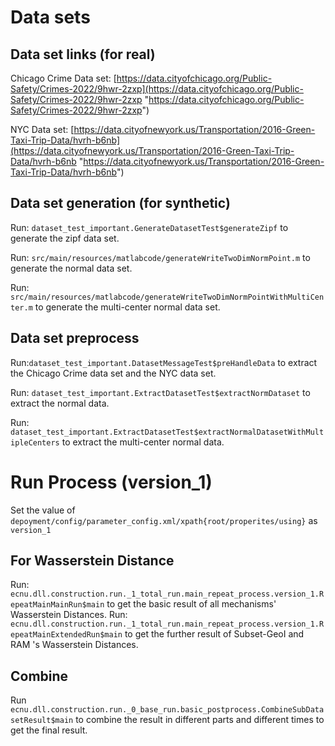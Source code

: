 # Data sets
## Data set links (for real)
Chicago Crime Data set: [https://data.cityofchicago.org/Public-Safety/Crimes-2022/9hwr-2zxp](https://data.cityofchicago.org/Public-Safety/Crimes-2022/9hwr-2zxp "https://data.cityofchicago.org/Public-Safety/Crimes-2022/9hwr-2zxp")

NYC Data set: [https://data.cityofnewyork.us/Transportation/2016-Green-Taxi-Trip-Data/hvrh-b6nb](https://data.cityofnewyork.us/Transportation/2016-Green-Taxi-Trip-Data/hvrh-b6nb "https://data.cityofnewyork.us/Transportation/2016-Green-Taxi-Trip-Data/hvrh-b6nb")
## Data set generation (for synthetic)
Run: `dataset_test_important.GenerateDatasetTest$generateZipf` to generate the zipf data set.

Run: `src/main/resources/matlabcode/generateWriteTwoDimNormPoint.m` to generate the normal data set.

Run: `src/main/resources/matlabcode/generateWriteTwoDimNormPointWithMultiCenter.m` to generate the multi-center normal data set.
 
## Data set preprocess
Run:`dataset_test_important.DatasetMessageTest$preHandleData` to extract the Chicago Crime data set and the NYC data set.

Run: `dataset_test_important.ExtractDatasetTest$extractNormDataset` to extract the normal data.

Run: `dataset_test_important.ExtractDatasetTest$extractNormalDatasetWithMultipleCenters` to extract the multi-center normal data.

# Run Process (version_1)
Set the value of `depoyment/config/parameter_config.xml/xpath{root/properites/using}` as `version_1`

## For Wasserstein Distance 
Run: `ecnu.dll.construction.run._1_total_run.main_repeat_process.version_1.RepeatMainMainRun$main` to get the basic result of all mechanisms' Wasserstein Distances.
Run: `ecnu.dll.construction.run._1_total_run.main_repeat_process.version_1.RepeatMainExtendedRun$main` to get the further result of Subset-GeoI and RAM 's Wasserstein Distances.

[//]: # (## For KL Divergence )
[//]: # (Run: `src/main/java/ecnu/dll/construction/run/basic_preprocess/SubsetGeoIEpsilonLPTableGeneration.java` to generate LP table for SEM-Geo-I.)
[//]: # ()
[//]: # (Run: `src/main/java/ecnu/dll/construction/run/basic_preprocess/DAMEpsilonLPTableGeneration.java` to generate LP table for DAM.)
[//]: # ()
[//]: # (Run: `src/main/java/ecnu/dll/construction/run/main_repeat_process/RepeatExtendedExtendedForKLDivergenceOnlyRun.java` to get the result under KL divergence.)


## Combine
Run `ecnu.dll.construction.run._0_base_run.basic_postprocess.CombineSubDatasetResult$main` to combine the result in different parts and different times to get the final result.

